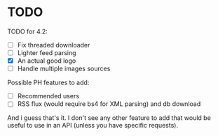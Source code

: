 # TODO

TODO for 4.2:
- [ ] Fix threaded downloader
- [ ] Lighter feed parsing
- [x] An actual good logo
- [ ] Handle multiple images sources

Possible PH features to add:
- [ ] Recommended users
- [ ] RSS flux (would require bs4 for XML parsing) and db download

And i guess that's it. I don't see any other feature to add that would be useful to use
in an API (unless you have specific requests).
